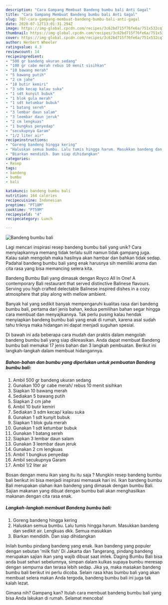 ```yaml
---
description: "Cara Gampang Membuat Bandeng bumbu bali Anti Gagal"
title: "Cara Gampang Membuat Bandeng bumbu bali Anti Gagal"
slug: 707-cara-gampang-membuat-bandeng-bumbu-bali-anti-gagal
date: 2020-07-12T13:01:31.294Z
image: https://img-global.cpcdn.com/recipes/3c62bd715f76fe6a/751x532cq70/bandeng-bumbu-bali-foto-resep-utama.jpg
thumbnail: https://img-global.cpcdn.com/recipes/3c62bd715f76fe6a/751x532cq70/bandeng-bumbu-bali-foto-resep-utama.jpg
cover: https://img-global.cpcdn.com/recipes/3c62bd715f76fe6a/751x532cq70/bandeng-bumbu-bali-foto-resep-utama.jpg
author: Herbert Wheeler
ratingvalue: 4.3
reviewcount: 14
recipeingredient:
- "500 gr bandeng ukuran sedang"
- "100 gr cabe merah rebus 10 menit sisihkan"
- "10 bawang merah"
- "5 bawang putih"
- "2 cm jahe"
- "10 butir kemiri"
- "3 sdm kecap kalau suka"
- "1 sdt kunyit bubuk"
- "1 blok gula merah"
- "1 sdt ketumbar bubuk"
- "1 batang sereh"
- "3 lembar daun salam"
- "3 leembar daun jeruk"
- "2 cm lengkuas"
- "1 bungkus penyedap"
- "secukupnya Garam"
- "1/2 liter air"
recipeinstructions:
- "Goreng bandeng hingga kering"
- "Haluskan semua bumbu. Lalu tumis hingga harum. Masukkan bandeng dan sedikit air. Lengkuas dkk. Semua masukkan"
- "Biarkan mendidih. Dan siap dihidangkan"
categories:
- Resep
tags:
- bandeng
- bumbu
- bali

katakunci: bandeng bumbu bali 
nutrition: 164 calories
recipecuisine: Indonesian
preptime: "PT18M"
cooktime: "PT59M"
recipeyield: "4"
recipecategory: Lunch

---
```



![Bandeng bumbu bali](https://img-global.cpcdn.com/recipes/3c62bd715f76fe6a/751x532cq70/bandeng-bumbu-bali-foto-resep-utama.jpg)

Lagi mencari inspirasi resep bandeng bumbu bali yang unik? Cara menyiapkannya memang tidak terlalu sulit namun tidak gampang juga. Kalau salah mengolah maka hasilnya akan hambar dan bahkan tidak sedap. Padahal bandeng bumbu bali yang enak harusnya sih memiliki aroma dan cita rasa yang bisa memancing selera kita.

Bandeng Bumbu Bali yang dimasak dengan Royco All In One! A contemporary Bali restaurant that served distinctive Balinese flavours. Serving you high crafted delectable Balinese inspired dishes in a cozy atmosphere that play along with mellow ambient.

Banyak hal yang sedikit banyak mempengaruhi kualitas rasa dari bandeng bumbu bali, pertama dari jenis bahan, kedua pemilihan bahan segar hingga cara membuat dan menyajikannya. Tak perlu pusing kalau hendak menyiapkan bandeng bumbu bali yang enak di rumah, karena asal sudah tahu triknya maka hidangan ini dapat menjadi suguhan spesial.


Di bawah ini ada beberapa cara mudah dan praktis dalam mengolah bandeng bumbu bali yang siap dikreasikan. Anda dapat membuat Bandeng bumbu bali memakai 17 jenis bahan dan 3 langkah pembuatan. Berikut ini langkah-langkah dalam membuat hidangannya.

<!--inarticleads1-->

##### Bahan-bahan dan bumbu yang diperlukan untuk pembuatan Bandeng bumbu bali:

1. Ambil 500 gr bandeng ukuran sedang
1. Gunakan 100 gr cabe merah/ rebus 10 menit sisihkan
1. Siapkan 10 bawang merah
1. Sediakan 5 bawang putih
1. Siapkan 2 cm jahe
1. Ambil 10 butir kemiri
1. Sediakan 3 sdm kecap/ kalau suka
1. Gunakan 1 sdt kunyit bubuk
1. Siapkan 1 blok gula merah
1. Gunakan 1 sdt ketumbar bubuk
1. Gunakan 1 batang sereh
1. Siapkan 3 lembar daun salam
1. Gunakan 3 leembar daun jeruk
1. Gunakan 2 cm lengkuas
1. Ambil 1 bungkus penyedap
1. Ambil secukupnya Garam
1. Ambil 1/2 liter air


Bosan dengan menu ikan yang itu itu saja ? Mungkin resep bandeng bumbu bali berikut ini bisa menjadi inspirasi memasak hari ini. Ikan bandeng bumbu Bali merupakan olahan ikan bandeng yang dimasak dengan bumbu Bali. Sajian makanan yang dibuat dengan bumbu bali akan menghasilkan makanan dengan cita rasa enak. 

<!--inarticleads2-->

##### Langkah-langkah membuat Bandeng bumbu bali:

1. Goreng bandeng hingga kering
1. Haluskan semua bumbu. Lalu tumis hingga harum. Masukkan bandeng dan sedikit air. Lengkuas dkk. Semua masukkan
1. Biarkan mendidih. Dan siap dihidangkan


Inilah bumbu pindang bandeng yang enak. Ikan bandeng yang populer dengan sebutan &#39;milk fish&#39; Di Jakarta dan Tangerang, pindang bandeng merupakan sajian ikan yang wajib dibuat saat imlek. Daging Bumbu Bali bisa anda buat sehari sebelumnya, simpan dalam kulkas supaya bumbu meresap dengan sempurna dan terasa lebih sedap. Jika ya, maka masakan bandeng bumbu bali berikut ini perlu dicoba. Selain rasa khas bumbu bali yang akan membuat selera makan Anda tergoda, bandeng bumbu bali ini juga tak kalah lezat. 

Gimana nih? Gampang kan? Itulah cara membuat bandeng bumbu bali yang bisa Anda lakukan di rumah. Selamat mencoba!
